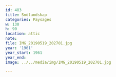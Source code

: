 ```yaml
---
id: 483
title: Snölandskap
categories: Paysages
w: 130
h: 90
location: attic
note:
file: IMG_20190519_202701.jpg
year: '1961'
year_start: 1961
year_end:
image: ../../media/img/IMG_20190519_202701.jpg

---
```

